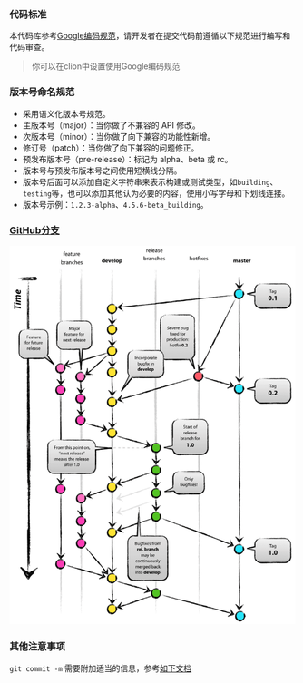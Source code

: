 ### 代码标准

本代码库参考[Google编码规范](https://google.github.io/styleguide/)，请开发者在提交代码前遵循以下规范进行编写和代码审查。
> 你可以在clion中设置使用Google编码规范

### 版本号命名规范

- 采用语义化版本号规范。
- 主版本号（major）：当你做了不兼容的 API 修改。
- 次版本号（minor）：当你做了向下兼容的功能性新增。
- 修订号（patch）：当你做了向下兼容的问题修正。
- 预发布版本号（pre-release）：标记为 alpha、beta 或 rc。
- 版本号与预发布版本号之间使用短横线分隔。
- 版本号后面可以添加自定义字符串来表示构建或测试类型，如`building`、`testing`等，也可以添加其他认为必要的内容，使用小写字母和下划线连接。
- 版本号示例：`1.2.3-alpha`、`4.5.6-beta_building`。

### [GitHub分支](https://nvie.com/posts/a-successful-git-branching-model/)

![img](https://raw.githubusercontent.com/Limpol-Rao/image_host/main/img/202305071901533.png)

### 其他注意事项

`git commit -m` 需要附加适当的信息，参考[如下文档](https://www.conventionalcommits.org/)